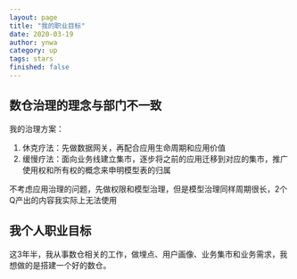 ```yaml
---
layout: page
title: "我的职业目标"
date: 2020-03-19
author: ynwa
category: up
tags: stars
finished: false
---
```


## 数仓治理的理念与部门不一致

我的治理方案：

1. 休克疗法：先做数据网关，再配合应用生命周期和应用价值
2. 缓慢疗法：面向业务线建立集市，逐步将之前的应用迁移到对应的集市，推广使用权和所有权的概念来申明模型表的归属



不考虑应用治理的问题，先做权限和模型治理，但是模型治理同样周期很长，2个Q产出的内容我实际上无法使用

## 我个人职业目标

这3年半，我从事数仓相关的工作，做埋点、用户画像、业务集市和业务需求，我想做的是搭建一个好的数仓。

